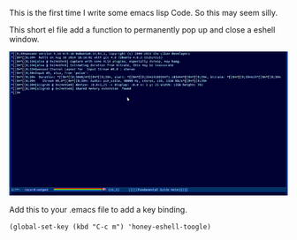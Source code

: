 This is the first time I write some emacs lisp Code. So this may seem silly.

This short el file add a function to permanently pop up and close a eshell window.

![alt](https://github.com/shushuang/honey-eshell/blob/master/example.gif)

Add this to your .emacs file to add a key binding.

    (global-set-key (kbd "C-c m") 'honey-eshell-toogle)

